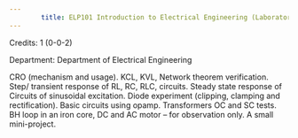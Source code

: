 ```yaml
---
        title: ELP101 Introduction to Electrical Engineering (Laboratory)
---
```

Credits: 1 (0-0-2)

Department: Department of Electrical Engineering

CRO (mechanism and usage). KCL, KVL, Network theorem verification. Step/ transient response of RL, RC, RLC, circuits. Steady state response of Circuits of sinusoidal excitation. Diode experiment (clipping, clamping and rectification). Basic circuits using opamp. Transformers OC and SC tests. BH loop in an iron core, DC and AC motor – for observation only. A small mini-project.